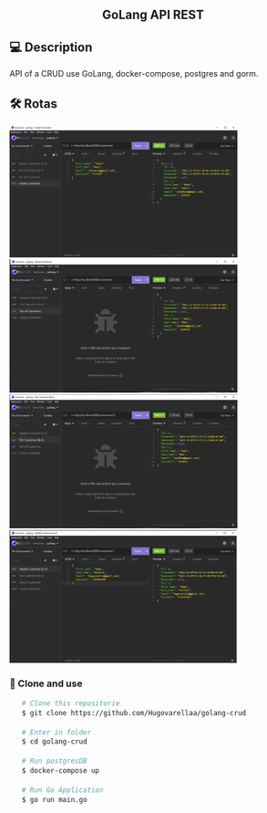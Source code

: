 <h2 align="center">GoLang API REST</h2>

## 💻 Description

API of a CRUD use GoLang, docker-compose, postgres and gorm.

## 🛠️ Rotas

<div>
  <img src="./images/post.png" width="400px">
  <img src="./images/get.png" width="400px">
</div>
<div>
  <img src="./images/get-id.png" width="400px">
  <img src="./images/update.png" width="400px">
</div>


### 📝 Clone and use

```bash
   # Clone this repositorie
   $ git clone https://github.com/Hugovarellaa/golang-crud

   # Enter in folder
   $ cd golang-crud

   # Run postgresDB
   $ docker-compose up

   # Run Go Application
   $ go run main.go
```